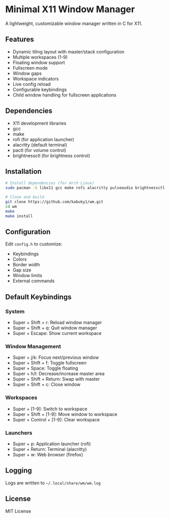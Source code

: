 # Minimal X11 Window Manager

A lightweight, customizable window manager written in C for X11.

## Features

- Dynamic tiling layout with master/stack configuration
- Multiple workspaces (1-9)
- Floating window support
- Fullscreen mode
- Window gaps
- Workspace indicators
- Live config reload
- Configurable keybindings
- Child window handling for fullscreen applications

## Dependencies

- X11 development libraries
- gcc
- make
- rofi (for application launcher)
- alacritty (default terminal)
- pactl (for volume control)
- brightnessctl (for brightness control)

## Installation

```bash
# Install dependencies (for Arch Linux)
sudo pacman -S libx11 gcc make rofi alacritty pulseaudio brightnessctl

# Clone and build
git clone https://github.com/kabuky1/wm.git
cd wm
make
make install
```

## Configuration

Edit `config.h` to customize:
- Keybindings
- Colors
- Border width
- Gap size
- Window limits
- External commands

## Default Keybindings

### System
- Super + Shift + r: Reload window manager
- Super + Shift + q: Quit window manager
- Super + Escape: Show current workspace

### Window Management
- Super + j/k: Focus next/previous window
- Super + Shift + f: Toggle fullscreen
- Super + Space: Toggle floating
- Super + h/l: Decrease/increase master area
- Super + Shift + Return: Swap with master
- Super + Shift + c: Close window

### Workspaces
- Super + [1-9]: Switch to workspace
- Super + Shift + [1-9]: Move window to workspace
- Super + Control + [1-9]: Clear workspace

### Launchers
- Super + p: Application launcher (rofi)
- Super + Return: Terminal (alacritty)
- Super + w: Web browser (firefox)

## Logging

Logs are written to `~/.local/share/wm/wm.log`

## License

MIT License

